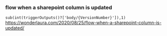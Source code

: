 ### flow when a sharepoint column is updated
`sub(int(triggerOutputs()?['body/{VersionNumber}']),1)`
https://wonderlaura.com/2020/08/25/flow-when-a-sharepoint-column-is-updated/

